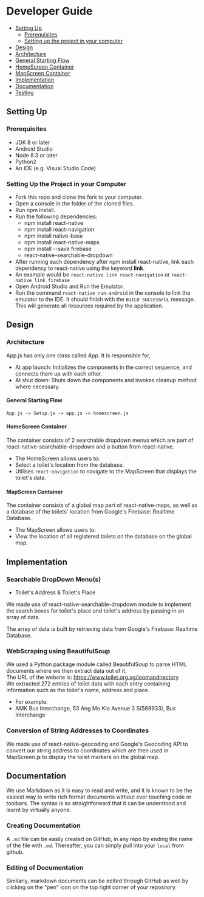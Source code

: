 # Developer Guide

* [Setting Up](#setting-up)
  * [Prerequisites](#prerequisites)
  * [Setting up the project in your computer](#setting-up-the-project-in-your-computer)
* [Design](#design)
 * [Architecture](#architecture)
  * [General Starting Flow](#general-starting-flow)
  * [HomeScreen Container](#homescreen-container)
  * [MapScreen Container](#mapscreen-container)
* [Implementation](#implementation)
* [Documentation](#documentation)
* [Testing](#testing)

## Setting Up  
### Prerequisites  
* JDK 8 or later
* Android Studio
* Node 8.3 or later
* Python2
* An IDE (e.g. Visual Studio Code)
### Setting Up the Project in your Computer
* Fork this repo and clone the fork to your computer.
* Open a console in the folder of the cloned files.
* Run npm install.
* Run the following dependencies:
  * npm install react-native
  * npm install react-navigation
  * npm install native-base
  * npm install react-native-maps
  * npm install --save firebase
  * react-native-searchable-dropdown
* After running each dependency after npm install react-native, link each dependency to react-native using the keyword **link**.
* An example would be `react-native link react-navigation` or `react-native link firebase`
* Open Android Studio and Run the Emulator.
* Run the command `react-native run-android` in the console to link the emulator to the IDE. It should finish with the `BUILD SUCCESSFUL` message. This will generate all resources required by the application.

## Design

### Architecture

App.js has only one class called App. It is responsible for,  
* At app launch: Initializes the components in the correct sequence, and connects them up with each other.
* At shut down: Shuts down the components and invokes cleanup method where necessary.

#### General Starting Flow

`App.js -> Setup.js -> app.js -> homescreen.js` 

#### HomeScreen Container

The container consists of 2 searchable dropdown menus which are part of react-native-searchable-dropdown and a button from react-native.

* The HomeScreen allows users to:
 * Select a toilet's location from the database.
 * Utilises `react-navigation` to navigate to the MapScreen that displays the toilet's data.

#### MapScreen Container

The container consists of a global map part of react-native-maps, as well as a database of the toilets' location from Google's Firebase: Realtime Database.

* The MapScreen allows users to:
 * View the location of all registered toilets on the database on the global map.

## Implementation

### Searchable DropDown Menu(s)
* Toilet's Address & Toilet's Place

We made use of react-native-searchable-dropdown module to implement the search boxes for toilet's place and toilet's address by passing in an array of data.

The array of data is built by retrieving data from Google's Firebase: Realtime Database.

### WebScraping using BeautifulSoup

We used a Python package module called BeautifulSoup to parse HTML documents where we then extract data out of it.  
The URL of the website is: https://www.toilet.org.sg/loomapdirectory  
We extracted 272 entries of toilet data with each entry containing information such as the toilet's name, address and place.  
* For example:
 * AMK Bus Interchange, 53 Ang Mo Kio Avenue 3 S(569933), Bus Interchange

### Conversion of String Addresses to Coordinates

We made use of react-native-geocoding and Google's Geocoding API to convert our string address to coordinates which are then used in MapScreen.js to display the toilet markers on the global map.

## Documentation
We use Markdown as it is easy to read and write, and it is known to be the easiest way to write rich format documents without ever touching code or toolbars. The syntax is so straightforward that it can be understood and learnt by virtually anyone.

### Creating Documentation
A `.md` file can be easily created on GitHub, in any repo by ending the name of the file with `.md`. 
Thereafter, you can simply pull into your `local` from github.

### Editing of Documentation
Similarly, markdown documents can be edited through GitHub as well by clicking on the "pen" icon on the top right corner of your repository.  
